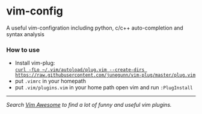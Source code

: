 # vim-config  
A useful vim-configration including python, c/c++ auto-completion and syntax analysis  

### How to use
- Install vim-plug:   
  [`curl -fLo ~/.vim/autoload/plug.vim --create-dirs https://raw.githubusercontent.com/junegunn/vim-plug/master/plug.vim`](https://github.com/junegunn/vim-plug)  
- put `.vimrc` in your homepath
- put `.vim/plugins.vim` in your home path
open vim and run `:PlugInstall`  
--------------
*Search [Vim Awesome](https://vimawesome.com/) to find a lot of funny and useful vim plugins.*
